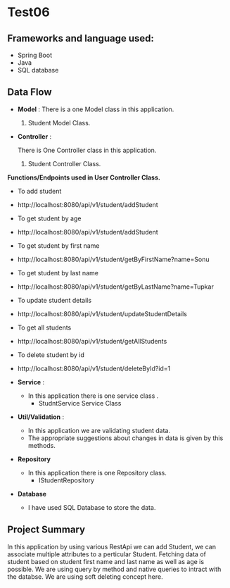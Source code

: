 # Test06
## Frameworks and language used:
-  Spring Boot
-  Java
-  SQL database
## Data Flow


* **Model** :
  There is a one Model class in this application.
    1. Student Model Class.


* **Controller** :

  There is One Controller class in this application.

    1. Student Controller Class.



**Functions/Endpoints used in User Controller Class.**
- To add student
- http://localhost:8080/api/v1/student/addStudent


- To get student by age
- http://localhost:8080/api/v1/student/addStudent


- To get student by first name
- http://localhost:8080/api/v1/student/getByFirstName?name=Sonu


- To get student by last name
- http://localhost:8080/api/v1/student/getByLastName?name=Tupkar


- To update student details
- http://localhost:8080/api/v1/student/updateStudentDetails


- To get all students
- http://localhost:8080/api/v1/student/getAllStudents


- To delete student by id
- http://localhost:8080/api/v1/student/deleteById?id=1


* **Service** :

    * In this application there is one service class .
        * StudntService Service Class
       


* **Util/Validation** :
    * In this application we are validating student data.
    * The appropriate suggestions about changes in data is given by this methods.
       

* **Repository**

    * In this application there is one Repository class.
        * IStudentRepository
    

* **Database**

    * I have used SQL Database to store the data.

## Project Summary

In this application by using various RestApi we can add Student, we can associate multiple
attributes to a perticular Student.
Fetching data of student based on student first name and last name as well as age is possible.
We are using query by method and native queries to intract with the databse.
We are using soft deleting concept here.





  













  